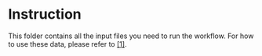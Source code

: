 # Instruction

This folder contains all the input files you need to run the workflow. For how to use these data, please refer
to [[1]](https://github.com/ibivu/B4TM-Galaxy-2017/blob/master/papers/metaModules.pdf).
